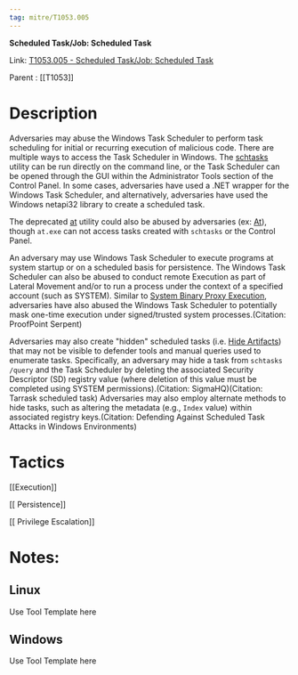 ```yaml
---
tag: mitre/T1053.005
---
```


**Scheduled Task/Job: Scheduled Task**

Link: [T1053.005 - Scheduled Task/Job: Scheduled Task](https://attack.mitre.org/techniques/T1053/005)

Parent : [[T1053]]


# Description

Adversaries may abuse the Windows Task Scheduler to perform task scheduling for initial or recurring execution of malicious code. There are multiple ways to access the Task Scheduler in Windows. The [schtasks](https://attack.mitre.org/software/S0111) utility can be run directly on the command line, or the Task Scheduler can be opened through the GUI within the Administrator Tools section of the Control Panel. In some cases, adversaries have used a .NET wrapper for the Windows Task Scheduler, and alternatively, adversaries have used the Windows netapi32 library to create a scheduled task.

The deprecated [at](https://attack.mitre.org/software/S0110) utility could also be abused by adversaries (ex: [At](https://attack.mitre.org/techniques/T1053/002)), though <code>at.exe</code> can not access tasks created with <code>schtasks</code> or the Control Panel.

An adversary may use Windows Task Scheduler to execute programs at system startup or on a scheduled basis for persistence. The Windows Task Scheduler can also be abused to conduct remote Execution as part of Lateral Movement and/or to run a process under the context of a specified account (such as SYSTEM). Similar to [System Binary Proxy Execution](https://attack.mitre.org/techniques/T1218), adversaries have also abused the Windows Task Scheduler to potentially mask one-time execution under signed/trusted system processes.(Citation: ProofPoint Serpent)

Adversaries may also create "hidden" scheduled tasks (i.e. [Hide Artifacts](https://attack.mitre.org/techniques/T1564)) that may not be visible to defender tools and manual queries used to enumerate tasks. Specifically, an adversary may hide a task from `schtasks /query` and the Task Scheduler by deleting the associated Security Descriptor (SD) registry value (where deletion of this value must be completed using SYSTEM permissions).(Citation: SigmaHQ)(Citation: Tarrask scheduled task) Adversaries may also employ alternate methods to hide tasks, such as altering the metadata (e.g., `Index` value) within associated registry keys.(Citation: Defending Against Scheduled Task Attacks in Windows Environments) 

# Tactics


[[Execution]]

[[ Persistence]]

[[ Privilege Escalation]]


# Notes:

## Linux

Use Tool Template here

## Windows

Use Tool Template here